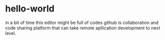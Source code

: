 # hello-world
 
in a bit of time this editor might be full of codes
github is collaboration and code sharing platform that can 
take remote apllication development to next level.
